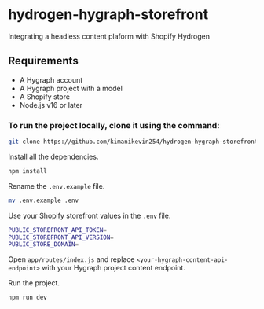# hydrogen-hygraph-storefront

Integrating a headless content plaform with Shopify Hydrogen

## Requirements

- A Hygraph account
- A Hygraph project with a model
- A Shopify store
- Node.js v16 or later

### To run the project locally, clone it using the command:

```bash
git clone https://github.com/kimanikevin254/hydrogen-hygraph-storefront.git
```

Install all the dependencies.

```bash
npm install
```

Rename the `.env.example` file.

```bash
mv .env.example .env
```

Use your Shopify storefront values in the `.env` file.

```bash
PUBLIC_STOREFRONT_API_TOKEN=
PUBLIC_STOREFRONT_API_VERSION=
PUBLIC_STORE_DOMAIN=
```

Open `app/routes/index.js` and replace `<your-hygraph-content-api-endpoint>` with your Hygraph project content endpoint.

Run the project.

```
npm run dev
```
